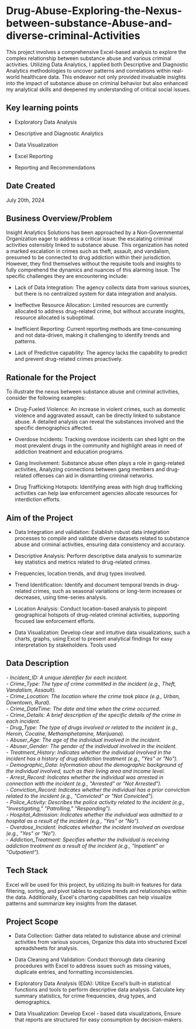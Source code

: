 # Drug-Abuse-Exploring-the-Nexus-between-substance-Abuse-and-diverse-criminal-Activities
This project involves a comprehensive Excel-based analysis to explore the complex relationship between substance abuse and various criminal activities. Utilizing Data Analytics, I applied both Descriptive and Diagnostic Analytics methodologies to uncover patterns and correlations within real-world healthcare data. This endeavor not only provided invaluable insights into the impact of substance abuse on criminal behavior but also enhanced my analytical skills and deepened my understanding of critical social issues.

## Key learning points
- Exploratory Data Analysis

- Descriptive and Diagnostic Analytics

- Data Visualization

- Excel Reporting

- Reporting and Recommendations




## Date Created
July 20th, 2024

## Business Overview/Problem
Insight Analytics Solutions has been approached by a Non-Governmental Organization eager to address a critical issue: the escalating criminal activities ostensibly linked to substance abuse. This organization has noted a marked escalation in crimes such as theft, assault, and vandalism, presumed to be connected to drug addiction within their jurisdiction. However, they find themselves without the requisite tools and insights to fully comprehend the dynamics and nuances of this alarming issue. The specific challenges they are encountering include:

- Lack of Data Integration: The agency collects data from various sources, but there is no centralized system for data integration and analysis.
 
- Ineffective Resource Allocation: Limited resources are currently allocated to address drug-related crime, but without accurate insights, resource allocated is suboptimal.
 
- Inefficient Reporting: Current reporting methods are  time-consuming and not data-driven, making it challenging to identify trends and patterns.
 
- Lack of Predictive capability: The agency lacks the capability to predict and prevent drug-related crimes proactively.

## Rationale for the Project
To illustrate the nexus between substance abuse and criminal activities, consider the following examples:

- Drug-Fueled Violence: An increase in violent crimes, such as domestic violence and aggravated assault, can be directly linked to substance abuse. A detailed analysis can reveal the substances involved and the specific demographics affected.
 
- Overdose Incidents: Tracking overdose incidents can shed light on the most prevalent drugs in the community and highlight areas in need of addiction treatment and education programs.
 
- Gang Involvement: Substance abuse often plays a role in gang-related activities, Analyzing connections between gang members and drug-related offenses can aid in dismantling criminal networks.
 
- Drug Trafficking Hotspots: Identifying areas with high drug trafficking activities can help law enforcement agencies allocate resources for interdiction efforts.

## Aim of the Project
- Data Integration and validation: Establish robust data integration processes to compile and validate diverse datasets related to substance abuse and criminal activities, ensuring data consistency and accuracy.
 
- Descriptive Analysis: Perform descriptive data analysis to summarize key statistics and metrics related to drug-related crimes.
 
- Frequencies, location trends, and drug types involved.
 
- Trend Identification: Identify and document temporal trends in drug-related crimes, such as seasonal variations or long-term increases or decreases, using time-series analysis.
 
- Location Analysis: Conduct location-based analysis to pinpoint geographical hotspots of drug-related criminal activities, supporting focused law enforcement efforts.
 
- Data Visualization: Develop clear and intuitive data visualizations, such a charts, graphs, using  Excel to present analytical findings for easy interpretation by stakeholders.
Tools used


## Data Description
  _- Incident_ID: A unique identifier for each incident._  
  _- Crime_Type: The type of crime committed in the incident (e.g., Theft, Vandalism, Assault)._  
  _- Crime_Location: The location where the crime took place (e.g., Urban, Downtown, Rural)._  
  _- Crime_DateTime: The date and time when the crime occurred._  
  _- Crime_Details: A brief description of the specific details of the crime in each incident._  
  _- Drug_Type: The type of drugs involved or related to the incident (e.g., Heroin, Cocaine, Methamphetamine, Marijuana)._  
  _- Abuser_Age: The age of the individual involved in the incident._  
  _- Abuser_Gender: The gender of the individual involved in the incident._  
  _- Treatment_History: Indicates whether the individual involved in the incident has a history of drug addiction treatment (e.g., "Yes" or "No")._  
  _- Demographic_Data: Information about the demographic background of the individual involved, such as their living area and income level._  
  _- Arrest_Record: Indicates whether the individual was arrested in connection with the incident (e.g., "Arrested" or "Not Arrested")._  
  _- Conviction_Record: Indicates whether the individual has a prior conviction related to the incident (e.g., "Convicted" or "Not Convicted")._  
  _- Police_Activity: Describes the police activity related to the incident (e.g., "Investigating," "Patrolling," "Responding")._  
  _- Hospital_Admission: Indicates whether the individual was admitted to a hospital as a result of the incident (e.g., "Yes" or "No")._  
  _- Overdose_Incident: Indicates whether the incident involved an overdose (e.g., "Yes" or "No")._  
  _- Addiction_Treatment: Specifies whether the individual is receiving addiction treatment as a result of the incident (e.g., "Inpatient" or "Outpatient")._  
  
  
## Tech Stack
Excel will be used for this project, by utilizing its built-in features for data filtering, sorting, and pivot tables to explore trends and relationships within the data. Additionally, Excel's charting capabilities can help visualize patterns and summarize key insights from the dataset.

## Project Scope
- Data Collection: Gather data related to substance abuse and criminal activities from various sources, Organize this data into structured Excel spreadsheets for analysis.
 
- Data Cleaning and Validation: Conduct thorough data cleaning procedures with Excel to address issues such as missing values, duplicate entries, and formatting inconsistencies.
 
- Exploratory Data Analysis (EDA): Utilize Excel’s built-in statistical functions and tools to perform descriptive data analysis. Calculate key summary statistics, for crime frequencies, drug types, and demographics.
 
- Data Visualization: Develop Excel - based data visualizations, Ensure that reports are structured for easy consumption by decision-makers.
